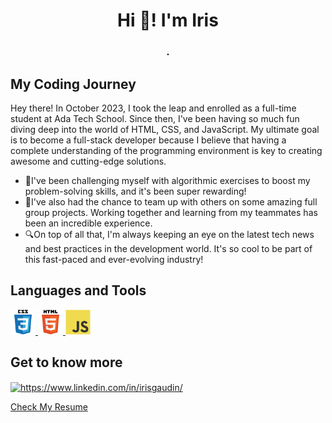 <h1 align="center">Hi 👋! I'm Iris </h1>
<h3 align="center">.</h3>
<h2 align="left"> My Coding Journey </h2>

<p>Hey there! In October 2023, I took the leap and enrolled as a full-time student at Ada Tech School. Since then, I've been having so much fun diving deep into the world of HTML, CSS, and JavaScript. My ultimate goal is to become a full-stack developer because I believe that having a complete understanding of the programming environment is key to creating awesome and cutting-edge solutions.

- 🎲I've been challenging myself with algorithmic exercises to boost my problem-solving skills, and it's been super rewarding!
- 🚀I've also had the chance to team up with others on some amazing full group projects. Working together and learning from my teammates has been an incredible experience.
- 🔍On top of all that, I'm always keeping an eye on the latest tech news and best practices in the development world. It's so cool to be part of this fast-paced and ever-evolving industry!</p>
<p align="left">


<h2 align="left">Languages and Tools</h2>
<p align="left"> <a href="https://www.w3schools.com/css/" target="_blank" rel="noreferrer"> <img src="https://raw.githubusercontent.com/devicons/devicon/master/icons/css3/css3-original-wordmark.svg" alt="css3" width="40" height="40"/> </a> <a href="https://www.w3.org/html/" target="_blank" rel="noreferrer"> <img src="https://raw.githubusercontent.com/devicons/devicon/master/icons/html5/html5-original-wordmark.svg" alt="html5" width="40" height="40"/> </a> <a href="https://developer.mozilla.org/en-US/docs/Web/JavaScript" target="_blank" rel="noreferrer"> <img src="https://raw.githubusercontent.com/devicons/devicon/master/icons/javascript/javascript-original.svg" alt="javascript" width="40" height="40"/> </a> </p>

<h2 align="left">Get to know more</h2>
<p align="left">
<a href="https://linkedin.com/in/https://www.linkedin.com/in/irisgaudin/" target="_blank"><img align="center" src="https://raw.githubusercontent.com/rahuldkjain/github-profile-readme-generator/master/src/images/icons/Social/linked-in-alt.svg" alt="https://www.linkedin.com/in/irisgaudin/" height="30" width="40" /></a>
</p>

<p> <a href="https://drive.google.com/file/d/1gSl7IA91j6esMDzXSRm9-lDP58m2YKck/view?usp=sharing" target="_blank:">Check My Resume </a></p>
